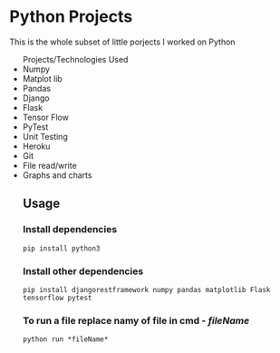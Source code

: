 # Python Projects

This is the whole subset of little porjects I worked on Python

<ul> Projects/Technologies Used
  <li>Numpy</li>
  <li>Matplot lib</li>
  <li>Pandas</li>
  <li>Django</li>
  <li>Flask</li>
  <li>Tensor Flow</li>
  <li>PyTest</li>
  <li>Unit Testing</li>
  <li>Heroku</li>
  <li>Git</li>
  <li>File read/write</li>
  <li>Graphs and charts</li>

## Usage

### Install dependencies

```
pip install python3
```

### Install other dependencies

```
pip install djangorestframework numpy pandas matplotlib Flask tensorflow pytest
```

### To run a file replace namy of file in cmd - *fileName*

```
python run *fileName*
```
